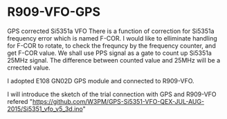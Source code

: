 # R909-VFO-GPS
GPS corrected Si5351a VFO
There is a function of correction for Si5351a frequency error which is named F-COR.
I would like to elliminate handling for F-COR to rotate, to check the frequncy by the frequency counter, and get F-COR value.
We shall use PPS signal as a gate to count up Si5351a 25MHz signal. The difference between counted value and 25MHz will be a crrected value.

I adopted E108 GN02D GPS module and connected to R909-VFO.

I will introduce the sketch of the trial connection with GPS and R909-VFO refered "https://github.com/W3PM/GPS-Si5351-VFO-QEX-JUL-AUG-2015/Si5351_vfo_v5_3d.ino"

